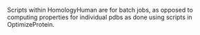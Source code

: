 Scripts within HomologyHuman are for batch jobs, as opposed to computing properties for individual pdbs as done using scripts in OptimizeProtein.  